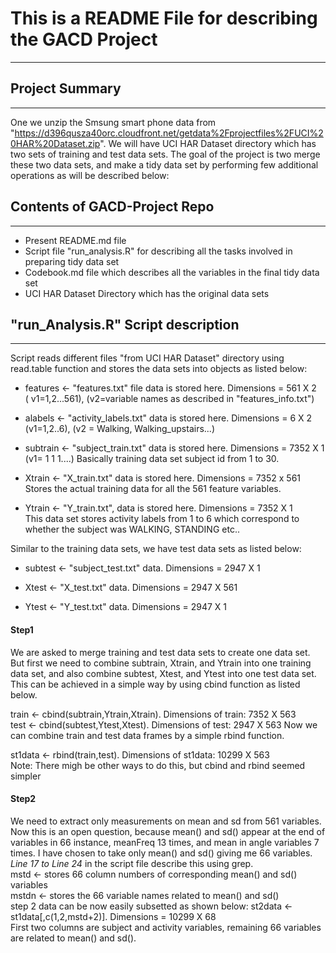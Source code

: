 # This is a README File for describing the GACD Project
-------------------------------------------------------

## Project Summary
------------------
One we unzip the Smsung smart phone data from "https://d396qusza40orc.cloudfront.net/getdata%2Fprojectfiles%2FUCI%20HAR%20Dataset.zip". We will have UCI HAR Dataset directory which has two sets of training and test data sets. The goal of the project is two merge these two data sets, and make a tidy data set by performing few additional operations as will be described below:

## Contents of GACD-Project Repo
--------------------------------
* Present README.md file 
* Script file "run_analysis.R" for describing all the tasks involved in preparing tidy data set
* Codebook.md file which describes all the variables in the final tidy data set
* UCI HAR Dataset Directory which has the original data sets

## "run_Analysis.R" Script description
--------------------------------------
Script reads different files "from UCI HAR Dataset" directory using read.table function and stores the data sets into objects as listed below:
* features <- "features.txt" file data is stored here. Dimensions = 561 X 2 <br>
( v1=1,2...561), (v2=variable names as described in "features_info.txt")

* alabels <- "activity_labels.txt" data is stored here. Dimensions = 6 X 2 <br> 
(v1=1,2..6), (v2 = Walking, Walking_upstairs...)

* subtrain <- "subject_train.txt" data is stored here. Dimensions = 7352 X 1<br>
(v1= 1 1 1....)  Basically training data set subject id from 1 to 30.

* Xtrain <- "X_train.txt" data is stored here. Dimensions = 7352 x 561 <br>
Stores the actual training data for all the 561 feature variables.

* Ytrain <- "Y_train.txt", data is stored here. Dimensions = 7352 X 1<br>
This data set stores activity labels from 1 to 6 which correspond to whether the subject was WALKING, STANDING etc..

Similar to the training data sets, we have test data sets as listed below:
* subtest <- "subject_test.txt" data. Dimensions = 2947 X 1

* Xtest <- "X_test.txt" data. Dimensions = 2947 X 561

* Ytest <- "Y_test.txt" data. Dimensions = 2947 X 1

#### Step1
We are asked to merge training and test data sets to create one data set. But first we need to combine subtrain, Xtrain, and Ytrain into one training data set, and also combine subtest, Xtest, and Ytest into one test data set. This can be achieved in a simple way by using cbind function as listed below. 

train <- cbind(subtrain,Ytrain,Xtrain). Dimensions of train: 7352 X 563<br>
test <- cbind(subtest,Ytest,Xtest). Dimensions of test: 2947 X 563 
Now we can combine train and test data frames by a simple rbind function.

st1data <- rbind(train,test). Dimensions of st1data: 10299 X 563<br>
Note: There migh be other ways to do this, but cbind and rbind seemed simpler

#### Step2
We need to extract only measurements on mean and sd from 561 variables. Now this is an open question, because mean() and sd() appear at the end of variables in 66 instance, meanFreq 13 times, and mean in angle variables 7 times. I have chosen to take only mean() and sd() giving me 66 variables. <br>
*Line 17 to Line 24* in the script file describe this using grep.<br>
mstd <- stores 66 column numbers of corresponding mean() and sd() variables <br>
mstdn <- stores the 66 variable names related to mean() and sd() <br>
step 2 data can be now easily subsetted as shown below:
st2data <- st1data[,c(1,2,mstd+2)]. Dimensions = 10299 X 68 <br>
First two columns are subject and activity variables, remaining 66 variables are related to mean() and sd(). 

